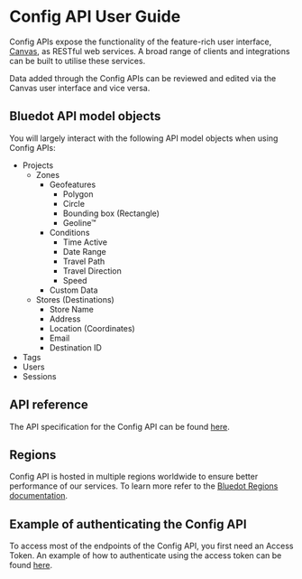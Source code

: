 Config API User Guide
=====================

Config APIs expose the functionality of the feature-rich user interface, [Canvas](https://docs.bluedot.io/canvas/), as RESTful web services. A broad range of clients and integrations can be built to utilise these services.

Data added through the Config APIs can be reviewed and edited via the Canvas user interface and vice versa.

Bluedot API model objects
-------------------------

You will largely interact with the following API model objects when using Config APIs:

*   Projects
    *   Zones
        *   Geofeatures
            *   Polygon
            *   Circle
            *   Bounding box (Rectangle)
            *   Geoline™
        *   Conditions
            *   Time Active
            *   Date Range
            *   Travel Path
            *   Travel Direction
            *   Speed
        *   Custom Data
    *   Stores (Destinations)
        *   Store Name
        *   Address
        *   Location (Coordinates)
        *   Email
        *   Destination ID
*   Tags
*   Users
*   Sessions

API reference
-------------

The API specification for the Config API can be found [here](https://config-docs.bluedot.io/).

Regions
-------

Config API is hosted in multiple regions worldwide to ensure better performance of our services. To learn more refer to the [Bluedot Regions documentation](https://docs.bluedot.io/config-api/regions-urls/).

Example of authenticating the Config API
----------------------------------------

To access most of the endpoints of the Config API, you first need an Access Token. An example of how to authenticate using the access token can be found [here](https://docs.bluedot.io/canvas/how-to-authenticate-with-config-api/).